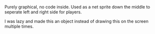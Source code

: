 Purely graphical, no code inside. Used as a net sprite down the middle to seperate left and right side for players.

I was lazy and made this an object instead of drawing this on the screen multiple times.
